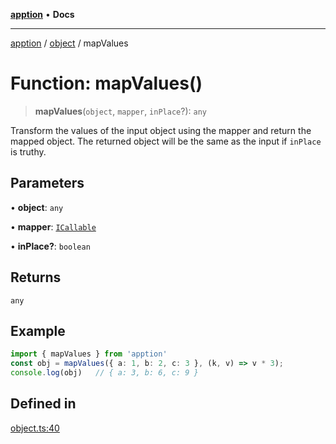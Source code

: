 [**apption**](../../README.md) • **Docs**

***

[apption](../../modules.md) / [object](../README.md) / mapValues

# Function: mapValues()

> **mapValues**(`object`, `mapper`, `inPlace`?): `any`

Transform the values of the input object using the mapper and return the mapped object.
The returned object will be the same as the input if `inPlace` is truthy.

## Parameters

• **object**: `any`

• **mapper**: [`ICallable`](../../action/interfaces/ICallable.md)

• **inPlace?**: `boolean`

## Returns

`any`

## Example

```ts
import { mapValues } from 'apption'
const obj = mapValues({ a: 1, b: 2, c: 3 }, (k, v) => v * 3);   
console.log(obj)   // { a: 3, b: 6, c: 9 }
```

## Defined in

[object.ts:40](https://github.com/mksunny1/apption/blob/1b614adcd1980e91a6414cd2431809f5010e6ec2/src/object.ts#L40)
